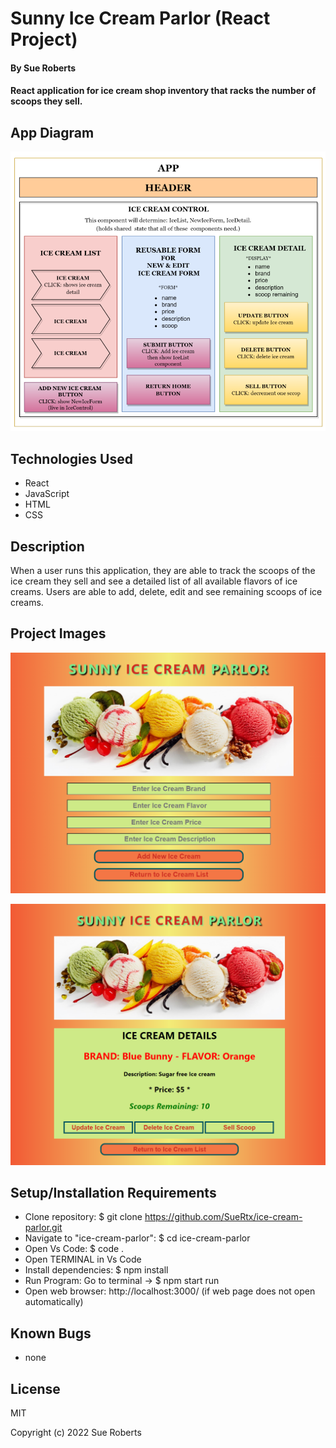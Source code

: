 # Sunny Ice Cream Parlor (React Project)

#### By Sue Roberts

####  React application for ice cream shop inventory that racks the number of scoops they sell.

## App Diagram
![Ice Cream Diagram](src/img/diagram.png)

## Technologies Used

* React
* JavaScript
* HTML
* CSS

## Description

When a user runs this application, they are able to track the scoops of the ice cream they sell and see a detailed list of all available flavors of ice creams. Users are able to add, delete, edit and see remaining scoops of ice creams.

## Project Images
![Ice Cream Form](src/img/iceHome.png)

![Ice Cream Details](src/img/iceDetails.png)


## Setup/Installation Requirements

* Clone repository: $ git clone https://github.com/SueRtx/ice-cream-parlor.git    
* Navigate to "ice-cream-parlor": $ cd ice-cream-parlor   
* Open Vs Code: $ code .   
* Open TERMINAL in Vs Code
* Install dependencies: $ npm install
* Run Program: Go to terminal  → $ npm start run 
* Open web browser: http://localhost:3000/ (if web page does not open automatically) 

## Known Bugs

* none

## License

MIT

Copyright (c) 2022 Sue Roberts
